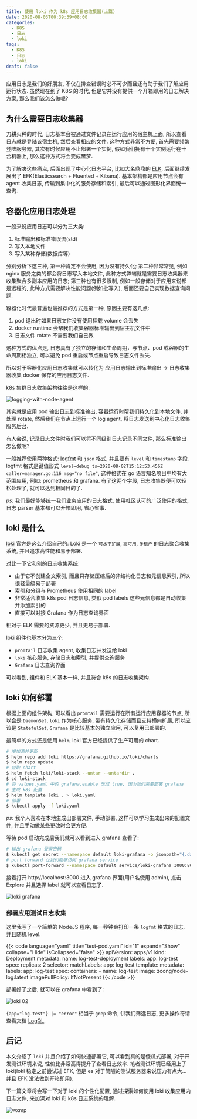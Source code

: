 ```yaml
---
title: 使用 loki 作为 k8s 应用日志收集器(上篇)
date: 2020-08-03T00:39:39+08:00
categories:
  - K8S
  - 日志
  - loki
tags:
  - K8S
  - 日志
  - loki
draft: false
---
```


应用日志是我们的好朋友, 不仅在排查错误时必不可少而且还有助于我们了解应用运行状态. 虽然现在到了 K8S 的时代, 但是它并没有提供一个开箱即用的日志解决方案, 那么我们该怎么做呢?

<!--more-->

## 为什么需要日志收集器

刀耕火种的时代, 日志基本会被通过文件记录在运行应用的宿主机上面, 所以查看日志就是登陆该宿主机, 然后查看相应的文件. 这种方式非常不方便, 首先需要频繁登陆服务器, 其次有时候应用不止部署一个实例, 假如我们拥有十个实例运行在十台机器上, 那么这种方式将会变成噩梦.

为了解决这些痛点, 后面出现了中心化日志平台, 比如大名鼎鼎的 [ELK](https://www.elastic.co/cn/what-is/elk-stack), 后面继续发展出了 EFK(Elasticsearch + Fluented + Kibana). 基本架构都是应用节点会有 agent 收集日志, 传输到集中化的服务存储和索引, 最后可以通过图形化界面统一查询.

## 容器化应用日志处理

一般来说应用日志可以分为三大类:

1. 标准输出和标准错误流(std)
2. 写入本地文件
3. 写入某种存储(数据库等)

分别分析下这三种, 第一种肯定不会使用, 因为没有持久化; 第二种非常常见, 例如 nginx 服务之类的都会将日志写入本地文件, 此种方式弊端就是需要日志收集器来收集聚合多副本应用的日志; 第三种也有很多限制, 例如一般存储对于应用来说都是远程的, 此种方式需要解决性能问题(例如批写入), 后面还要自己实现数据查询问题.

容器化时代最普遍也最推荐的方式是第一种, 原因主要有这几点:

1. pod 退出时如果日志文件没有使用挂载 volume 会丢失
2. docker runtime 会帮我们收集容器标准输出到宿主机文件中
3. 日志文件 rotate 不需要我们自己做

这种方式的优点是, 日志具有了独立的存储和生命周期，与节点、pod 或容器的生命周期相独立, 可以避免 pod 重启或节点重启导致日志文件丢失.

所以对于容器化应用日志收集就可以转化为 应用日志输出到标准输出 -> 日志收集器收集 docker 保存的应用日志文件.

k8s 集群日志收集架构往往是这样的:

![logging-with-node-agent](/logging-with-node-agent.png)

其实就是应用 pod 输出日志到标准输出, 容器运行时帮我们持久化到本地文件, 并处理 rotate, 然后我们在节点上运行一个 log agent, 将日志发送到中心化日志收集服务后台.

有人会说, 记录日志文件时我们可以将不同级别日志记录不同文件, 那么标准输出怎么做呢?

一般推荐使用两种格式: [logfmt](https://brandur.org/logfmt) 和 `json` 格式, 并且要有 `level` 和 `timestamp` 字段. logfmt 格式是键值形式 `level=debug ts=2020-08-02T15:12:53.456Z caller=manager.go:116 msg="no file"`, 这种格式在 go 语言知名项目中均有大范围应用, 例如: prometheus 和 grafana. 有了这两个字段, 日志收集器便可以轻松处理了, 就可以达到相同目的了.

_ps:_ 我们最好能够统一我们业务应用的日志格式, 使用社区认可的广泛使用的格式, 日志 parser 基本都可以开箱即用, 省心省事.

## loki 是什么

[loki](https://github.com/grafana/loki) 官方是这么介绍自己的: Loki 是一个 `可水平扩展`, `高可用`, `多租户` 的日志聚合收集系统, 并且追求高性能和易于部署.

对比一下它和别的日志收集系统:

- 由于它不创建全文索引, 而且只存储压缩后的非结构化日志和元信息索引, 所以很轻量级易于部署
- 索引和分组与 Prometheus 使用相同的 label
- 非常适合收集 k8s pod 日志信息, 类似 pod labels 这些元信息都是自动收集并添加索引的
- 直接可以对接 Grafana 作为日志查询界面

相对于 ELK 需要的资源更少, 并且更易于部署.

loki 组件也基本分为三个:

- `promtail` 日志收集 agent, 收集日志并发送给 loki
- `loki` 核心服务, 存储日志和索引, 并提供查询服务
- `Grafana` 日志查询界面

可以看到, 组件和 ELK 基本一样, 并且符合 k8s 的日志收集架构.

## loki 如何部署

根据上面的组件架构, 可以看出 `promtail` 需要运行在所有运行应用容器的节点, 所以会是 `DaemonSet`, `loki` 作为核心服务, 带有持久化存储而且支持横向扩展, 所以应该是 `StatefulSet`, `Grafana` 是比较基本的独立应用, 可以复用已部署的.

最简单的方式还是使用 `helm`, loki 官方已经提供了生产可用的 chart.

```bash
# 增加源并更新
$ helm repo add loki https://grafana.github.io/loki/charts
$ helm repo update
# 拉取 chart
$ helm fetch loki/loki-stack --untar --untardir .
$ cd loki-stack
# 将 values.yaml 中的 grafana.enable 改成 true, 因为我们需要部署 grafana
# 生成 k8s 配置
$ helm template loki . > loki.yaml
# 部署
$ kubectl apply -f loki.yaml
```

_ps:_ 我个人喜欢在本地生成出部署文件, 手动部署, 这样可以学习生成出来的配置文件, 并且手动做某些更改时会更方便.

等待 pod 启动完成后我们就可以看到进入 grafana 查看了:

```bash
# 输出 grafana 登录密码
$ kubectl get secret --namespace default loki-grafana -o jsonpath="{.data.admin-password}" | base64 --decode ; echo
# port forward 让我们能够访问 grafana service
$ kubectl port-forward --namespace default service/loki-grafana 3000:80
```

接着打开 http://localhost:3000 进入 grafana 界面(用户名使用 admin), 点击 Explore 并且选择 label 就可以查看日志了.

![loki grafana](/loki-01.png)

### 部署应用测试日志收集

这里我写了一个简单的 NodeJS 程序, 每一秒钟会打印一条 `logfmt` 格式的日志, 并且随机 level.

<!-- prettier-ignore-start -->
{{< code language="yaml" title="test-pod.yaml" id="1" expand="Show" collapse="Hide" isCollapsed="false" >}}
apiVersion: apps/v1
kind: Deployment
metadata:
  name: log-test-deployment
  labels:
    app: log-test
spec:
  replicas: 2
  selector:
    matchLabels:
      app: log-test
  template:
    metadata:
      labels:
        app: log-test
    spec:
      containers:
        - name: log-test
          image: zcong/node-log:latest
          imagePullPolicy: IfNotPresent
{{< /code >}}
<!-- prettier-ignore-end -->

部署好了之后, 就可以在 grafana 中看到了:

![loki 02](/loki-02.png)

`{app="log-test"} |= "error"` 相当于 `grep` 命令, 供我们筛选日志, 更多操作符请查看文档 [LogQL](https://github.com/grafana/loki/blob/master/docs/sources/logql/_index.md).

## 后记

本文介绍了 `loki` 并且介绍了如何快速部署它, 可以看到真的是傻瓜式部署, 对于开发测试环境来说, 性价比非常高得提升了查看日志效率. 笔者测试环境已经用上了 loki(loki 稳定之前尝试过 EFK, 但是 es 对于简陋的测试服务器来说压力有点大...并且 EFK 没法做到开箱即用).

下一篇文章将会写一下对于 loki 的个性化配置, 通过探索如何使用 loki 收集应用内日志文件, 来加深对 loki 和 k8s 日志系统的理解.

![wxmp](/wxmp_tiny.png)
